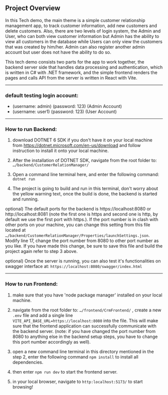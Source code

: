 ## Project Overview

In this Tech demo, the main theme is a simple customer relationship management app, to track customer information, add new customers and delete customers. Also, there are two levels of login system, the Admin and User, who can both view customer information but Admin has the ability to view all customers in the database while Users can only view the customers that was created by him/her. Admin can also register another admin account but user does not have the ability to do so.

This tech demo consists two parts for the app to work together, the backend server side that handles data processing and authentication, which is written in C# with .NET framework, and the simple frontend renders the pages and calls API from the server is written in React with Vite.

---

### default testing login account:
- (username: admin) (password: 123) (Admin Account)
- (username: user1) (password: 123) (User Account)

---

### How to run Backend:

1) download DOTNET 6 SDK if you don't have it on your local machine from https://dotnet.microsoft.com/en-us/download and follow instruction to install it onto your local machine.

2) After the installation of DOTNET SDK, navigate from the root folder to: `…/backend/CustomerRelationManager/`

3) Open a command line terminal here, and enter the following command: `dotnet run`

4) The project is going to build and run in this terminal, don't worry about the yellow warning text, once the build is done, the backend is started and running.

optional) The default ports for the backend is https://localhost:8080 or http://localhost:8081 (note the first one is https and second one is http, by default we use the first port with https.). If the port number is in clash with other ports on your machine, you can change this setting from this file located at `…/backend/CustomerRelationManager/Properties/launchSettings.json`. Modify line 17, change the port number from 8080 to other port number as you like. If you have made this change, be sure to save this file and build the project again refer to step 3 above.

optional) Once the server is running, you can also test it's functionalities on swagger interface at: `https://localhost:8080/swagger/index.html`

---

### How to run Frontend:

1) make sure that you have 'node package manager' installed on your local machine.

2) navigate from the root folder to: `…/frontend/CrmFrontend/` , create a new `.env` file and add a single line `VITE_API_BASE_URL=https://localhost:8080` into the file. This will make sure that the frontend application can successfully communicate with the backend server. (note: if you have changed the port number from 8080 to anything else in the backend setup steps, you have to change this port number accordingly as well).

3) open a new command line terminal in this directory mentioned in the step 2, enter the following command `npm install` to install all dependencies.

4) then enter `npm run dev` to start the frontend server.

5) in your local browser, navigate to `http:localhost:5173/` to start browsing!
